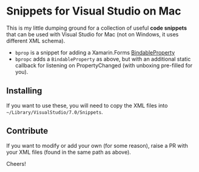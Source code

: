 # Snippets for Visual Studio on Mac
This is my little dumping ground for a collection of useful **code snippets** that can be used with Visual Studio for Mac (not on Windows, it uses different XML schema).

- `bprop` is a snippet for adding a Xamarin.Forms [BindableProperty](https://docs.microsoft.com/en-gb/xamarin/xamarin-forms/xaml/bindable-properties) 
- `bpropc` adds a `BindableProperty` as above, but with an additional static callback for listening on PropertyChanged (with unboxing pre-filled for you).

## Installing

If you want to use these, you will need to copy the XML files into `~/Library/VisualStudio/7.0/Snippets`. 

## Contribute

If you want to modify or add your own (for some reason), raise a PR with your XML files (found in the same path as above).

Cheers!
